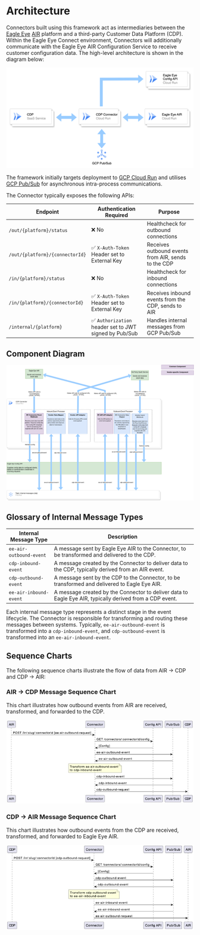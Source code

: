 # Architecture

Connectors built using this framework act as intermediaries between the [Eagle Eye](https://eagleeye.com/) [AIR](https://eagleeye.com/air-platform) platform and a third-party Customer Data Platform (CDP). Within the Eagle Eye Connect environment, Connectors will additionally communicate with the Eagle Eye AIR Configuration Service to receive customer configuration data. The high-level architecture is shown in the diagram below:

![System Architecture](./images/system-architecture.png "System Architecture")

The framework initially targets deployment to [GCP Cloud Run](https://cloud.google.com/run) and utilises [GCP Pub/Sub](https://cloud.google.com/pubsub) for asynchronous intra-process communications.

The Connector typically exposes the following APIs:

| Endpoint | Authentication Required | Purpose |
| -------- | ----------------------- | ------- |
| `/out/{platform}/status` | ❌ No | Healthcheck for outbound connections |
| `/out/{platform}/{connectorId}` | ✅ `X-Auth-Token` Header set to External Key | Receives outbound events from AIR, sends to the CDP |
| `/in/{platform}/status` |  ❌ No | Healthcheck for inbound connections |
| `/in/{platform}/{connectorId}` | ✅ `X-Auth-Token` Header set to External Key | Receives inbound events from the CDP, sends to AIR |
| `/internal/{platform}` | ✅ `Authorization` header set to JWT signed by Pub/Sub | Handles internal messages from GCP Pub/Sub |

## Component Diagram

![Component Diagram](./images/component-diagram.png "Component Diagram")

## Glossary of Internal Message Types

| Internal Message Type   | Description                                                                                              |
| ----------------------- |--------------------------------------------------------------------------------------------------------- |
| `ee-air-outbound-event` | A message sent by Eagle Eye AIR to the Connector, to be transformed and delivered to the CDP.            |
| `cdp-inbound-event`     | A message created by the Connector to deliver data to the CDP, typically derived from an AIR event.      |
| `cdp-outbound-event`    | A message sent by the CDP to the Connector, to be transformed and delivered to Eagle Eye AIR.            |
| `ee-air-inbound-event`  | A message created by the Connector to deliver data to Eagle Eye AIR, typically derived from a CDP event. |

Each internal message type represents a distinct stage in the event lifecycle. The Connector is responsible for transforming and routing these messages between systems. Typically, `ee-air-outbound-event` is transformed into a `cdp-inbound-event`, and `cdp-outbound-event` is transformed into an `ee-air-inbound-event`.

## Sequence Charts

The following sequence charts illustrate the flow of data from AIR → CDP and CDP → AIR:

### AIR → CDP Message Sequence Chart

This chart illustrates how outbound events from AIR are received, transformed, and forwarded to the CDP.

![AIR → CDP Sequence Chart](./images/air-to-cdp-msc.jpg "AIR → CDP Message Sequence Chart")

### CDP → AIR Message Sequence Chart

This chart illustrates how outbound events from the CDP are received, transformed, and forwarded to Eagle Eye AIR.

![CDP → AIR Sequence Chart](./images/cdp-to-air-msc.jpg "CDP → AIR Message Sequence Chart")
